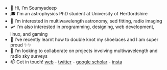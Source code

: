 - 👋 Hi, I’m Soumyadeep
- 🎓 I'm an astrophysics PhD student at University of Hertfordshire
- 👀 I’m interested in multiwavelength astronomy, sed fitting, radio imaging
- 🛩️ I'm also interested in programming, designing, web development, linux, and gaming
- 🌱 I’ve recently learnt how to double knot my shoelaces and I am super proud ✨✨
- 💞️ I’m looking to collaborate on projects involving multiwavelength and radio sky surveys
- 📫 Get in touch! [web](https://star.herts.ac.uk/~sdas) - [twitter](https://twitter.com/_soumyadeepdas) - [google scholar](https://scholar.google.com/citations?user=h0V-Gi4AAAAJ&hl=en) - [insta](https://www.instagram.com/lordparthurnaax/)

<!---
sdasrc/sdasrc is a ✨ special ✨ repository because its `README.md` (this file) appears on your GitHub profile.
You can click the Preview link to take a look at your changes.
--->
